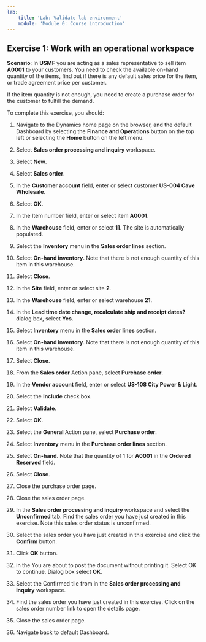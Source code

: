```yaml
---
lab:
    title: 'Lab: Validate lab environment'
    module: 'Module 0: Course introduction'
---
```

## Exercise 1: Work with an operational workspace

**Scenario**: In **USMF** you are acting as a sales representative to sell item
**A0001** to your customers. You need to check the available on-hand quantity of
the items, find out if there is any default sales price for the item, or trade
agreement price per customer.

If the item quantity is not enough, you need to create a purchase order for the
customer to fulfill the demand.

To complete this exercise, you should:

1.  Navigate to the Dynamics home page on the browser, and the default Dashboard
    by selecting the **Finance and Operations** button on the top left or
    selecting the **Home** button on the left menu.

2. Select **Sales order processing and inquiry** workspace.

3. Select **New**.

4. Select **Sales order**.

5. In the **Customer account** field, enter or select customer **US-004
        Cave Wholesale**.

6. Select **OK**.

7. In the Item number field, enter or select item **A0001**.

8. In the **Warehouse** field, enter or select **11**. The site is
        automatically populated.

9. Select the **Inventory** menu in the **Sales order lines** section.

10. Select **On-hand inventory**. Note that there is not enough quantity of
        this item in this warehouse.

11. Select **Close**.

12. In the **Site** field, enter or select site **2**.

13. In the **Warehouse** field, enter or select warehouse **21**.

14. In the **Lead time date change, recalculate ship and receipt dates?**
        dialog box, select **Yes**.

15. Select **Inventory** menu in the **Sales order lines** section.

16. Select **On-hand inventory**. Note that there is not enough quantity of
        this item in this warehouse.

17. Select **Close**.

18. From the **Sales order** Action pane, select **Purchase order**.

19. In the **Vendor account** field, enter or select **US-108 City Power &
        Light**.

20. Select the **Include** check box.

21. Select **Validate**.

22. Select **OK**.

23. Select the **General** Action pane, select **Purchase order**.

24. Select **Inventory** menu in the **Purchase order lines** section.

25. Select **On-hand**. Note that the quantity of 1 for **A0001** in the
        **Ordered Reserved** field.

26. Select **Close**.

27. Close the purchase order page.

28. Close the sales order page.

29. In the **Sales order processing and inquiry** workspace and select the
        **Unconfirmed** tab. Find the sales order you have just created in this
        exercise. Note this sales order status is unconfirmed.

30. Select the sales order you have just created in this exercise and click
        the **Confirm** button.

31. Click **OK** button.

32. in the You are about to post the document without printing it. Select OK
        to continue. Dialog box select **OK**.

33. Select the Confirmed tile from in the **Sales order processing and
        inquiry** workspace.

34. Find the sales order you have just created in this exercise. Click on
        the sales order number link to open the details page.

35. Close the sales order page.

36. Navigate back to default Dashboard.
